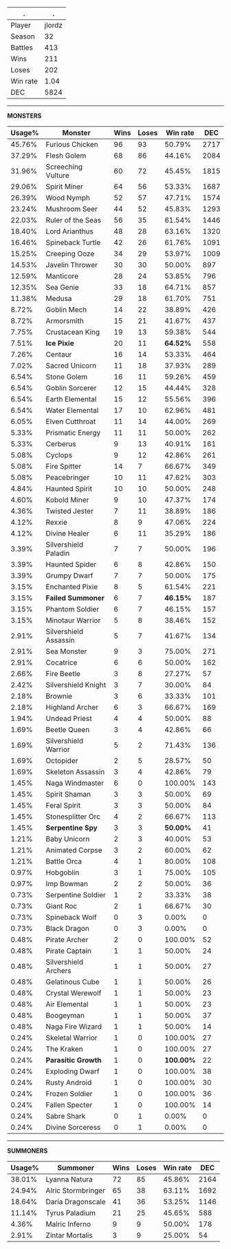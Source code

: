 .|.
|-|-
Player|jlordz
Season|32
Battles|413
Wins|211
Loses|202
Win rate|1.04
DEC|5824

---
**MONSTERS**

Usage%|Monster|Wins|Loses|Win rate|DEC|
-|-|-|-|-|-|
45.76%|Furious Chicken|96|93|50.79%|2717|
37.29%|Flesh Golem|68|86|44.16%|2084|
31.96%|Screeching Vulture|60|72|45.45%|1815|
29.06%|Spirit Miner|64|56|53.33%|1687|
26.39%|Wood Nymph|52|57|47.71%|1574|
23.24%|Mushroom Seer|44|52|45.83%|1293|
22.03%|Ruler of the Seas|56|35|61.54%|1446|
18.40%|Lord Arianthus|48|28|63.16%|1320|
16.46%|Spineback Turtle|42|26|61.76%|1091|
15.25%|Creeping Ooze|34|29|53.97%|1009|
14.53%|Javelin Thrower|30|30|50.00%|897|
12.59%|Manticore|28|24|53.85%|796|
12.35%|Sea Genie|33|18|64.71%|857|
11.38%|Medusa|29|18|61.70%|751|
8.72%|Goblin Mech|14|22|38.89%|426|
8.72%|Armorsmith|15|21|41.67%|437|
7.75%|Crustacean King|19|13|59.38%|544|
7.51%|**Ice Pixie**|20|11|**64.52%**|558|
7.26%|Centaur|16|14|53.33%|464|
7.02%|Sacred Unicorn|11|18|37.93%|289|
6.54%|Stone Golem|16|11|59.26%|459|
6.54%|Goblin Sorcerer|12|15|44.44%|328|
6.54%|Earth Elemental|15|12|55.56%|396|
6.54%|Water Elemental|17|10|62.96%|481|
6.05%|Elven Cutthroat|11|14|44.00%|269|
5.33%|Prismatic Energy|11|11|50.00%|262|
5.33%|Cerberus|9|13|40.91%|161|
5.08%|Cyclops|9|12|42.86%|261|
5.08%|Fire Spitter|14|7|66.67%|349|
5.08%|Peacebringer|10|11|47.62%|303|
4.84%|Haunted Spirit|10|10|50.00%|248|
4.60%|Kobold Miner|9|10|47.37%|174|
4.36%|Twisted Jester|7|11|38.89%|186|
4.12%|Rexxie|8|9|47.06%|224|
4.12%|Divine Healer|6|11|35.29%|186|
3.39%|Silvershield Paladin|7|7|50.00%|196|
3.39%|Haunted Spider|6|8|42.86%|150|
3.39%|Grumpy Dwarf|7|7|50.00%|175|
3.15%|Enchanted Pixie|8|5|61.54%|221|
3.15%|**Failed Summoner**|6|7|**46.15%**|187|
3.15%|Phantom Soldier|6|7|46.15%|157|
3.15%|Minotaur Warrior|5|8|38.46%|152|
2.91%|Silvershield Assassin|5|7|41.67%|134|
2.91%|Sea Monster|9|3|75.00%|271|
2.91%|Cocatrice|6|6|50.00%|162|
2.66%|Fire Beetle|3|8|27.27%|57|
2.42%|Silvershield Knight|3|7|30.00%|84|
2.18%|Brownie|3|6|33.33%|101|
2.18%|Highland Archer|6|3|66.67%|169|
1.94%|Undead Priest|4|4|50.00%|88|
1.69%|Beetle Queen|3|4|42.86%|66|
1.69%|Silvershield Warrior|5|2|71.43%|136|
1.69%|Octopider|2|5|28.57%|50|
1.69%|Skeleton Assassin|3|4|42.86%|79|
1.45%|Naga Windmaster|6|0|100.00%|143|
1.45%|Spirit Shaman|3|3|50.00%|69|
1.45%|Feral Spirit|3|3|50.00%|84|
1.45%|Stonesplitter Orc|4|2|66.67%|113|
1.45%|**Serpentine Spy**|3|3|**50.00%**|41|
1.21%|Baby Unicorn|2|3|40.00%|53|
1.21%|Animated Corpse|3|2|60.00%|62|
1.21%|Battle Orca|4|1|80.00%|108|
0.97%|Hobgoblin|3|1|75.00%|105|
0.97%|Imp Bowman|2|2|50.00%|36|
0.73%|Serpentine Soldier|1|2|33.33%|38|
0.73%|Giant Roc|2|1|66.67%|30|
0.73%|Spineback Wolf|0|3|0.00%|0|
0.73%|Black Dragon|0|3|0.00%|0|
0.48%|Pirate Archer|2|0|100.00%|52|
0.48%|Pirate Captain|1|1|50.00%|24|
0.48%|Silvershield Archers|1|1|50.00%|27|
0.48%|Gelatinous Cube|1|1|50.00%|26|
0.48%|Crystal Werewolf|1|1|50.00%|23|
0.48%|Air Elemental|1|1|50.00%|23|
0.48%|Boogeyman|1|1|50.00%|37|
0.48%|Naga Fire Wizard|1|1|50.00%|14|
0.24%|Skeletal Warrior|1|0|100.00%|27|
0.24%|The Kraken|1|0|100.00%|27|
0.24%|**Parasitic Growth**|1|0|**100.00%**|22|
0.24%|Exploding Dwarf|1|0|100.00%|38|
0.24%|Rusty Android|1|0|100.00%|30|
0.24%|Frozen Soldier|1|0|100.00%|36|
0.24%|Fallen Specter|1|0|100.00%|14|
0.24%|Sabre Shark|0|1|0.00%|0|
0.24%|Divine Sorceress|0|1|0.00%|0|

---
**SUMMONERS**

Usage%|Summoner|Wins|Loses|Win rate|DEC|
-|-|-|-|-|-|
38.01%|Lyanna Natura|72|85|45.86%|2164|
24.94%|Alric Stormbringer|65|38|63.11%|1692|
18.64%|Daria Dragonscale|41|36|53.25%|1146|
11.14%|Tyrus Paladium|21|25|45.65%|588|
4.36%|Malric Inferno|9|9|50.00%|178|
2.91%|Zintar Mortalis|3|9|25.00%|54|
